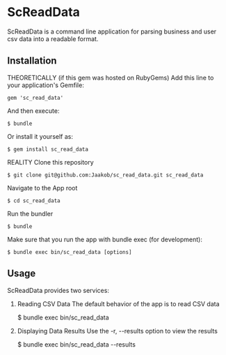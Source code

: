 # ScReadData

ScReadData is a command line application for parsing business and user csv data into a readable format.

## Installation

THEORETICALLY (if this gem was hosted on RubyGems)
Add this line to your application's Gemfile:

    gem 'sc_read_data'

And then execute:

    $ bundle

Or install it yourself as:

    $ gem install sc_read_data

REALITY
Clone this repository

	$ git clone git@github.com:Jaakob/sc_read_data.git sc_read_data

Navigate to the App root

	$ cd sc_read_data

Run the bundler

	$ bundle

Make sure that you run the app with bundle exec (for development):

	$ bundle exec bin/sc_read_data [options]

## Usage

ScReadData provides two services:

1. Reading CSV Data
The default behavior of the app is to read CSV data

	$ bundle exec bin/sc_read_data

2. Displaying Data Results
Use the -r, --results option to view the results

	$ bundle exec bin/sc_read_data --results